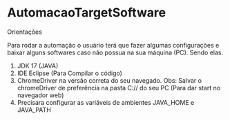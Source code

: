 # AutomacaoTargetSoftware

Orientações 

Para rodar a automação o usuário terá que fazer algumas configurações e baixar alguns softwares caso não possua na sua máquina (PC).
Sendo elas.
1.	JDK 17 (JAVA)
2.	IDE Eclipse (Para Compilar o código)
3.	ChromeDriver na versão correta do seu navegado. Obs: Salvar o chromeDriver de preferência na pasta C:// do seu PC (Para dar start no navegador web)
4.	Precisara configurar as variáveis de ambientes JAVA_HOME e JAVA_PATH

